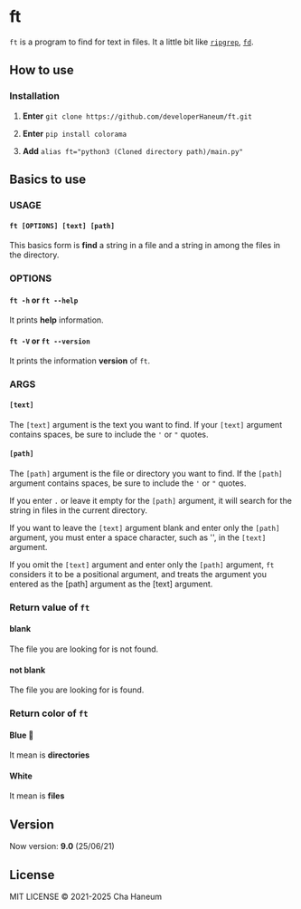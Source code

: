 # ft
`ft` is a program to find for text in files. It a little bit like [`ripgrep`](https://github.com/BurntSushi/ripgrep), [`fd`](https://github.com/sharkdp/fd).

## How to use

### Installation
1. **Enter** `git clone https://github.com/developerHaneum/ft.git`

2. **Enter** `pip install colorama`

3. **Add** `alias ft="python3 (Cloned directory path)/main.py"`

## Basics to use

### USAGE

#### `ft [OPTIONS] [text] [path]`
This basics form is **find** a string in a file and a string in among the files in the directory.

### OPTIONS

#### `ft -h` or `ft --help`
It prints **help** information.

#### `ft -V` or `ft --version`
It prints the information **version** of `ft`.

### ARGS

#### `[text]`
The `[text]` argument is the text you want to find. If your `[text]` argument contains spaces, be sure to include the `'` or `"`  quotes.

#### `[path]`
The `[path]` argument is the file or directory you want to find. If the `[path]` argument contains spaces, be sure to include the `'` or `"` quotes.

If you enter `.` or leave it empty for the `[path]` argument, it will search for the string in files in the current directory.

If you want to leave the `[text]` argument blank and enter only the `[path]` argument, you must enter a space character, such as '', in the `[text]` argument.

If you omit the `[text]` argument and enter only the `[path]` argument, `ft` considers it to be a positional argument, and treats the argument you entered as the [path] argument as the [text] argument.

### Return value of `ft`
#### blank
The file you are looking for is not found.

#### not blank
The file you are looking for is found.

### Return color of `ft`
#### Blue 🧢
It mean is **directories** 

#### White
It mean is **files**

## Version
Now version: **9.0** (25/06/21)

## License
MIT LICENSE &copy; 2021-2025 Cha Haneum
